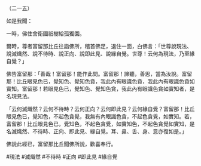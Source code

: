 （二一五）

如是我聞：

一時，佛住舍衛國祇樹給孤獨園。

爾時，尊者富留那比丘往詣佛所，稽首佛足，退住一面，白佛言：「世尊說現法、說滅熾然、說不待時、說正向、說即此見、說緣自覺。世尊！云何為現法，乃至緣自覺？」

佛告富留那：「善哉！富留那！能作此問。富留那！諦聽，善思，當為汝說。富留那！比丘眼見色已，覺知色、覺知色貪，我此內有眼識色貪，我此內有眼識色貪如實知。富留那！若眼見色已，覺知色、覺知色貪，我此內有眼識色貪如實知者，是名現見法。

「云何滅熾然？云何不待時？云何正向？云何即此見？云何緣自覺？富留那！比丘眼見色已，覺知色，不起色貪覺，我無有內眼識色貪，不起色貪覺，如實知。若，富留那！比丘眼見色已，覺知色，不起色貪覺，如實知色，不起色貪覺如實知，是名滅熾然、不待時、正向、即此見、緣自覺。耳、鼻、舌、身、意亦復如是。」

佛說此經已，富留那比丘聞佛所說，歡喜奉行。




#現法
#滅熾然
#不待時
#正向
#即此見
#緣自覺
